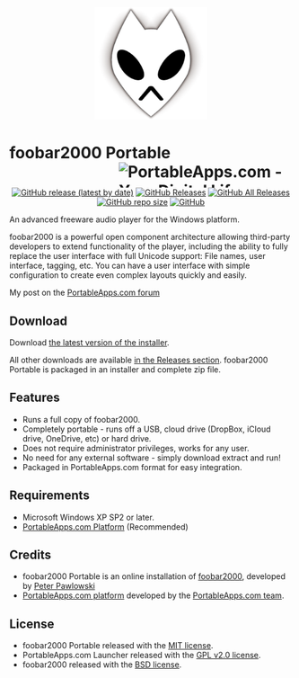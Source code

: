 <p align="center">
	<img src="./foobar2000Portable/App/AppInfo/appicon_256.png" alt="foobar2000 logo" width="200" />
</p>

# foobar2000 Portable<a href="https://portableapps.com/"><img src="https://cdn.portableapps.com/portableapps.com_1546.png" width="309" height="45" alt="PortableApps.com - Your Digital Life, Anywhere" title="PortableApps.com - Your Digital Life, Anywhere" align="right"></a>

<p align="center">
	<a href="https://github.com/Makazzz/foobar2000Portable/releases/latest"><img alt="GitHub release (latest by date)" src="https://img.shields.io/github/v/release/Makazzz/foobar2000Portable?color=0cf&logo=**Choose**"></a>
	<a href="https://github.com/Makazzz/foobar2000Portable/releases/latest"><img alt="GitHub Releases" src="https://img.shields.io/github/downloads/Makazzz/foobar2000Portable/latest/total?color=blue"></a>
	<a href="https://github.com/Makazzz/foobar2000Portable/releases"><img alt="GitHub All Releases" src="https://img.shields.io/github/downloads/Makazzz/foobar2000Portable/total?color=0cf"></a>
	<a href="https://github.com/Makazzz/foobar2000Portable"><img alt="GitHub repo size" src="https://img.shields.io/github/repo-size/Makazzz/foobar2000Portable?color=blue"></a>
	<a href="https://raw.githubusercontent.com/Makazzz/foobar2000Portable/master/LICENSE"><img alt="GitHub" src="https://img.shields.io/github/license/Makazzz/foobar2000Portable?color=0cf"></a>
</p>

An advanced freeware audio player for the Windows platform.

foobar2000 is a powerful open component architecture allowing third-party developers to extend functionality of the player, including the ability to fully replace the user interface with full Unicode support: File names, user interface, tagging, etc. You can have a user interface with simple configuration to create even complex layouts quickly and easily.

My post on the [PortableApps.com forum](https://PortableApps.com/node/**Number**)

## Download

Download [the latest version of the installer][D1].

All other downloads are available [in the Releases section][D2]. foobar2000 Portable
is packaged in an installer and complete zip file.

[D1]: https://github.com/Makazzz/foobar2000Portable/releases/latest
[D2]: https://github.com/Makazzz/foobar2000Portable/releases

## Features

*	Runs a full copy of foobar2000.
*	Completely portable - runs off a USB, cloud drive (DropBox, iCloud drive, OneDrive, etc) or hard drive.
*	Does not require administrator privileges, works for any user.
*	No need for any external software - simply download extract and run!
*	Packaged in PortableApps.com format for easy integration.

## Requirements

*	Microsoft Windows XP SP2 or later.
*	[PortableApps.com Platform](https://PortableApps.com/download) (Recommended)

## Credits

*	foobar2000 Portable is an online installation of [foobar2000](https://foobar2000.com/), developed by [Peter Pawlowski](https://www.foobar2000.org/)
*	[PortableApps.com platform](https://PortableApps.com/download) developed by the [PortableApps.com team](https://PortableApps.com).

## License

*	foobar2000 Portable released with the [MIT license](https://raw.githubusercontent.com/Makazzz/foobar2000Portable/master/LICENSE).
*	PortableApps.com Launcher released with the [GPL v2.0 license](https://raw.githubusercontent.com/Makazzz/foobar2000Portable/master/foobar2000Portable/Other/Source/LauncherLicense.txt).
*	foobar2000 released with the [BSD license](./foobar2000Portable/App/foobar2000/doc/license.html).
